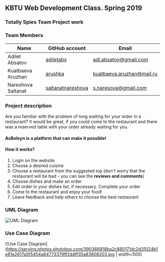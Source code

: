 ## KBTU Web Development Class. Spring 2019

### Totally Spies Team Project work

### Team Members
| Name | GitHub account | Email |
| --- | --- | --- |
| Adilet Absatov | [adiletabs](https://github.com/adiletabs/) | adl.absatov@gmail.com |
| Kuatbaeva Aruzhan | [arushka](https://github.com/arushka) | kuatbaeva.aruzhan@mail.ru |
| Nareshova Saltanat | [saltanatnareshova](https://github.com/saltanatnareshova) | s.naresova@gmail.com |

### Project description

Are you familiar with the problem of long waiting for your order in a restaurant? It would be great, if you could come to the restaurant and there was a reserved table with your order already waiting for you.

#### AsBolsyn is a platform that can make it possible! 

#### How it works?

1. Login on the website
2. Choose a desired cuisine
3. Choose a restaurant from the suggested top (don't worry that the restaurant will be bad - you can see the **reviews and comments**)
4. Choose dishes and make an order 
5. Edit order in your dishes list, if necessary. Complete your order
5. Come to the restaurant and enjoy your food!
6. Leave feedback and help others to choose the best restaurant

### UML Diagram
![UML Diagram](https://serving.photos.photobox.com/61316741c0d907ff25c3c0dac8418a25ade2ad256a1bf1d6338174464e29e60c1db9be54.jpg)

### Use Case Diagram
![Use Case Diagram](https://serving.photos.photobox.com/390366918ba2c880171dc2d31024b1e61a2617a5f5454a64773379ff2d4ff35a83808203.jpg | width=500)
